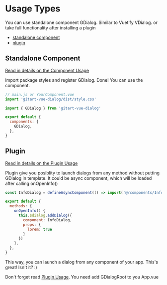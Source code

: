 # Usage Types

You can use standalone component GDialog. Similar to Vuetify VDialog.
or take full functionality after installing a plugin

- [standalone component](#standalone-component)
- [plugin](#plugin)

## Standalone Component

[Read in details on the Component Usage](/guide/component-usage)

Import package styles and register GDialog. Done! You can use the component.

```js
// main.js or YourComponent.vue
import 'gitart-vue-dialog/dist/style.css'
```

```js
import { GDialog } from 'gitart-vue-dialog'

export default {
  components: {
    GDialog,
  },
}
```

## Plugin

[Read in details on the Plugin Usage](/guide/plugin-usage)

Plugin give you posiblity to launch dialogs from any method without putting GDialog in template.
It could be async component, which will be loaded after calling onOpenInfo()

```js
const InfoDialog = defineAsyncComponent(() => import('@/components/InfoDialog.vue'))

export default {
  methods: {
    onOpenInfo() {
      this.$dialog.addDialog({
        component: InfoDialog,
        props: {
          lorem: true
        }
      })
    },
  },
}

```

This way, you can launch a dialog from any component of your app. This's great! Isn't it? :)


Don't forget read [Plugin Usage](/guide/plugin-usage). You need add GDialogRoot to you App.vue